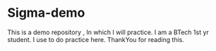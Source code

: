 # Sigma-demo
This is a demo repository , In which I will practice.
I am a BTech 1st yr student. I use to do practice here.
ThankYou for reading this.
